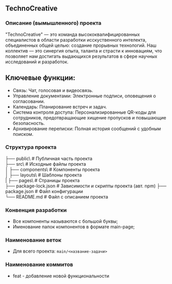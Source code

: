 ## TechnoCreative

### Описание (вымышленного) проекта
"TechnoCreative" — это команда высококвалифицированных специалистов в области разработки исскуственного интелекта, объединенных общей целью: создание прорывных технологий. Наш коллектив — это синергия опыта, таланта и страсти к инновациям, что позволяет нам достигать выдающихся результатов в сфере научных исследований и разработок.

## Ключевые функции:
* Связь: Чат, голосовая и видеосвязь.
* Управление документами: Электронные подписи, оповещения о согласовании.
* Календарь: Планирование встреч и задач.
* Система контроля доступа: Персонализированные QR-коды для сотрудников, предотвращающие хищение пропусков и повышающие безопасность.
* Архивирование переписки: Полная история сообщений с удобным поиском.


###  Структура проекта
├── public\                           # Публичная часть проекта  
├── src\                              # Исходные файлы проекта  
│   ├── components\                   # Компоненты проекта  
│   ├── layouts\                      # Шаблоны проекта  
|   ├── pages\                        # Страницы проекта  
├── package-lock.json                 # Зависимости и скрипты проекта (авт. npm)
├── package.json                      # Файл конфигурации  
└── README.md                         # Файл с описанием проекта

### Конвенция разработки
- Все компоненты называются с большой буквы;
- Именование папок компонентов в формате main-page;

### Наименование веток
- Для всего проекта:
``main/<название-задачи>``

### Наименование коммитов
- feat - добавление новой функциональности
